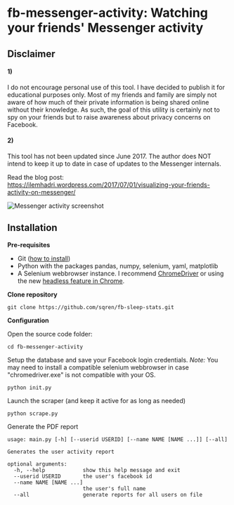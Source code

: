 # fb-messenger-activity: Watching your friends' Messenger activity

## Disclaimer
#### 1)
I do not encourage personal use of this tool. I have decided to publish it for educational purposes only. Most of my friends and family are simply not aware of how much of their private information is being shared online without their knowledge. As such, the goal of this utility is certainly not to spy on your friends but to raise awareness about privacy concerns on Facebook.
#### 2)
This tool has not been updated since June 2017. The author does NOT intend to keep it up to date in case of updates to the Messenger internals.

Read the blog post:    https://ilemhadri.wordpress.com/2017/07/01/visualizing-your-friends-activity-on-messenger/

![Messenger activity screenshot](https://i0.wp.com/ilemhadri.files.wordpress.com/2017/07/log.png)

## Installation

**Pre-requisites**
- Git ([how to install](https://git-scm.com/book/en/v2/Getting-Started-Installing-Git))
- Python with the packages pandas, numpy, selenium, yaml, matplotlib
- A Selenium webbrowser instance. I recommend [ChromeDriver](https://sites.google.com/a/chromium.org/chromedriver/downloads) or using the new [headless feature in Chrome](https://intoli.com/blog/running-selenium-with-headless-chrome/).

**Clone repository**
```
git clone https://github.com/sqren/fb-sleep-stats.git
```

**Configuration**

Open the source code folder:
```
cd fb-messenger-activity
```

Setup the database and save your Facebook login credentials.
*Note:* You may need to install a compatible selenium webbrowser in case "chromedriver.exe" is not compatible with your OS.
```
python init.py
```

Launch the scraper (and keep it active for as long as needed)
```
python scrape.py
```

Generate the PDF report
```
usage: main.py [-h] [--userid USERID] [--name NAME [NAME ...]] [--all]

Generates the user activity report

optional arguments:
  -h, --help            show this help message and exit
  --userid USERID       the user's facebook id
  --name NAME [NAME ...]
                        the user's full name
  --all                 generate reports for all users on file
```
